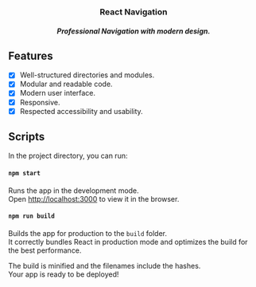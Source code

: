 <p align="center">
<h3 align="center">React Navigation</h3>
</p> 
<h5 align="center">Professional Navigation with modern design.</h5>

## Features

- [x] Well-structured directories and modules.
- [x] Modular and readable code.
- [x] Modern user interface.
- [x] Responsive.
- [x] Respected accessibility and usability.

## Scripts

In the project directory, you can run:

#### `npm start`

Runs the app in the development mode.<br />
Open [http://localhost:3000](http://localhost:3000) to view it in the browser.

#### `npm run build`

Builds the app for production to the `build` folder.<br />
It correctly bundles React in production mode and optimizes the build for the best performance.

The build is minified and the filenames include the hashes.<br />
Your app is ready to be deployed!
